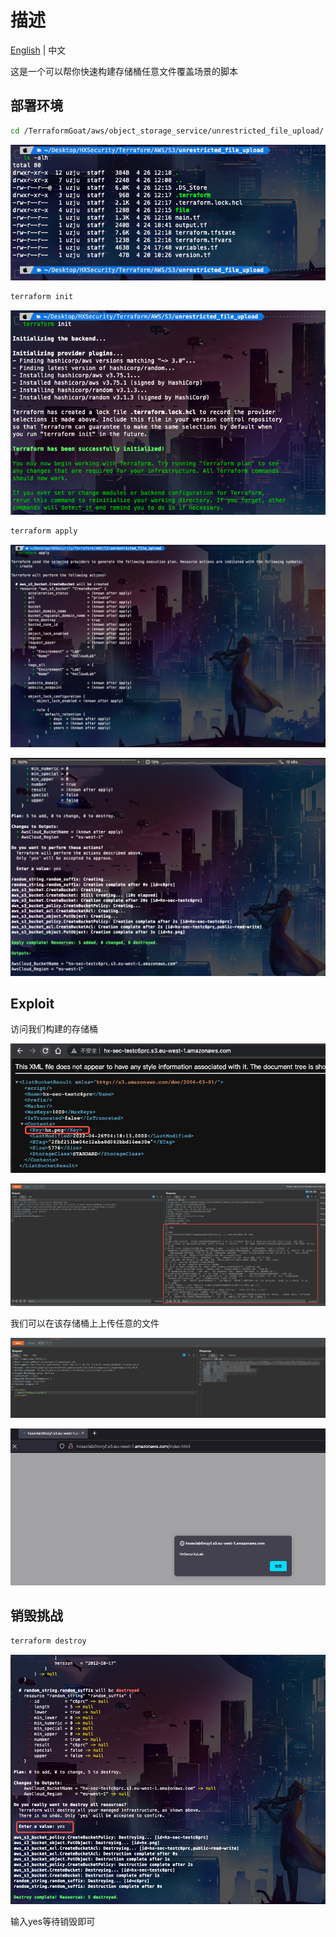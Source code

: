# 描述

[English](./README.md) | 中文

这是一个可以帮你快速构建存储桶任意文件覆盖场景的脚本

## 部署环境

```bash
cd /TerraformGoat/aws/object_storage_service/unrestricted_file_upload/
```

![image](../../../images/UzJuMarkDownImageimage-20220426122100745.png)

```bash
terraform init
```

![image-20220426122243708](../../../images/image-20220426122243708.png)

```bash
terraform apply
```

![image-20220426122302921](../../../images/image-20220426122302921.png)

![image-20220426122334770](../../../images/image-20220426122334770.png)

## Exploit

访问我们构建的存储桶

![image-20220426122407418](../../../images/image-20220426122407418.png)

![image-20220426122453542](../../../images/image-20220426122453542.png)

我们可以在该存储桶上上传任意的文件

![image-20220426143627488](../../../images/image-20220426143627488.png)

![image-20220426143639149](../../../images/image-20220426143639149.png)

## 销毁挑战

```bash
terraform destroy
```

![image-20220426122633164](../../../images/image-20220426122633164.png)

输入yes等待销毁即可
